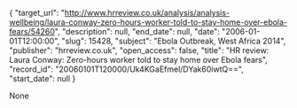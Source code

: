 {
  "target_url": "http://www.hrreview.co.uk/analysis/analysis-wellbeing/laura-conway-zero-hours-worker-told-to-stay-home-over-ebola-fears/54260", 
  "description": null, 
  "end_date": null, 
  "date": "2006-01-01T12:00:00", 
  "slug": 15428, 
  "subject": "Ebola Outbreak, West Africa 2014", 
  "publisher": "hrreview.co.uk", 
  "open_access": false, 
  "title": "HR review: Laura Conway: Zero-hours worker told to stay home over Ebola fears", 
  "record_id": "20060101T120000/Uk4KGaEfmel/DYak60iwtQ==", 
  "start_date": null
}

None